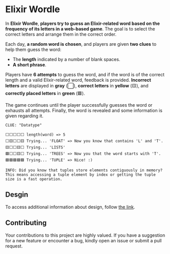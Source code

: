 # Elixir Wordle 

In **Elixir Wordle**, **players try to guess an Elixir-related word based on the frequency of its letters in a web-based game**. 
The goal is to select the correct letters and arrange them in the correct order.

Each day, **a random word is chosen**, and players are given **two clues** to help them guess the word:
- The **length** indicated by a number of blank spaces.
- **A short phrase**. 

Players have **6 attempts** to guess the word, and if the word is of the correct length and a valid Elixir-related word, feedback is provided. 
**Incorrect letters** are displayed in **gray** (⬜), **correct letters** in **yellow** (🟨), and **correctly placed letters** in **green** (🟩).

The game continues until the player successfully guesses the word or exhausts all attempts.
Finally, the word is revealed and some information is given regarding it.

```
CLUE: "Datatype"

⬜⬜⬜⬜⬜ length(word) => 5 
⬜🟨⬜⬜🟨 Trying... 'FLOAT' => Now you know that contains 'L' and 'T'.
🟨⬜⬜🟨⬜ Trying... 'LISTS'
🟩⬜⬜🟨⬜ Trying... 'TREES' => Now you that the word starts with 'T'.
🟩🟩🟩🟩🟩 Trying... 'TUPLE' => Nice! :) 

INFO: Did you know that tuples store elements contiguously in memory? 
This means accessing a tuple element by index or getting the tuple size is a fast operation.
```

## Desgin
To access additional information about design, follow [the link](./doc/design.md).

## Contributing
Your contributions to this project are highly valued. If you have a suggestion for a new feature or encounter a bug, kindly open an issue or submit a pull request.
